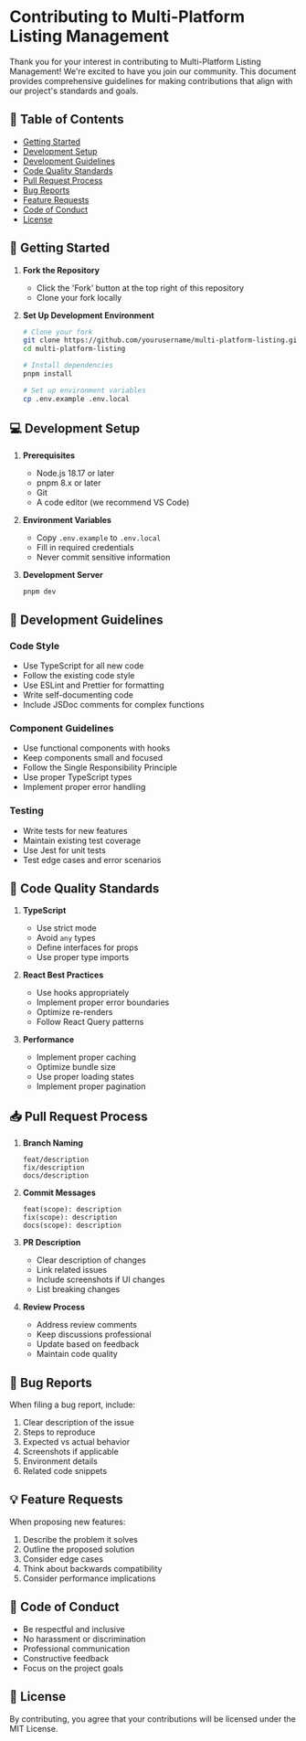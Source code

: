 # Contributing to Multi-Platform Listing Management

Thank you for your interest in contributing to Multi-Platform Listing Management! We're excited to have you join our community. This document provides comprehensive guidelines for making contributions that align with our project's standards and goals.

## 📑 Table of Contents

- [Getting Started](#-getting-started)
- [Development Setup](#-development-setup)
- [Development Guidelines](#-development-guidelines)
- [Code Quality Standards](#-code-quality-standards)
- [Pull Request Process](#-pull-request-process)
- [Bug Reports](#-bug-reports)
- [Feature Requests](#-feature-requests)
- [Code of Conduct](#-code-of-conduct)
- [License](#-license)

## 🚀 Getting Started

1. **Fork the Repository**
   - Click the 'Fork' button at the top right of this repository
   - Clone your fork locally

2. **Set Up Development Environment**
   ```bash
   # Clone your fork
   git clone https://github.com/yourusername/multi-platform-listing.git
   cd multi-platform-listing

   # Install dependencies
   pnpm install

   # Set up environment variables
   cp .env.example .env.local
   ```

## 💻 Development Setup

1. **Prerequisites**
   - Node.js 18.17 or later
   - pnpm 8.x or later
   - Git
   - A code editor (we recommend VS Code)

2. **Environment Variables**
   - Copy `.env.example` to `.env.local`
   - Fill in required credentials
   - Never commit sensitive information

3. **Development Server**
   ```bash
   pnpm dev
   ```

## 📝 Development Guidelines

### Code Style

- Use TypeScript for all new code
- Follow the existing code style
- Use ESLint and Prettier for formatting
- Write self-documenting code
- Include JSDoc comments for complex functions

### Component Guidelines

- Use functional components with hooks
- Keep components small and focused
- Follow the Single Responsibility Principle
- Use proper TypeScript types
- Implement proper error handling

### Testing

- Write tests for new features
- Maintain existing test coverage
- Use Jest for unit tests
- Test edge cases and error scenarios

## 🎯 Code Quality Standards

1. **TypeScript**
   - Use strict mode
   - Avoid `any` types
   - Define interfaces for props
   - Use proper type imports

2. **React Best Practices**
   - Use hooks appropriately
   - Implement proper error boundaries
   - Optimize re-renders
   - Follow React Query patterns

3. **Performance**
   - Implement proper caching
   - Optimize bundle size
   - Use proper loading states
   - Implement proper pagination

## 📥 Pull Request Process

1. **Branch Naming**
   ```
   feat/description
   fix/description
   docs/description
   ```

2. **Commit Messages**
   ```
   feat(scope): description
   fix(scope): description
   docs(scope): description
   ```

3. **PR Description**
   - Clear description of changes
   - Link related issues
   - Include screenshots if UI changes
   - List breaking changes

4. **Review Process**
   - Address review comments
   - Keep discussions professional
   - Update based on feedback
   - Maintain code quality

## 🐛 Bug Reports

When filing a bug report, include:

1. Clear description of the issue
2. Steps to reproduce
3. Expected vs actual behavior
4. Screenshots if applicable
5. Environment details
6. Related code snippets

## 💡 Feature Requests

When proposing new features:

1. Describe the problem it solves
2. Outline the proposed solution
3. Consider edge cases
4. Think about backwards compatibility
5. Consider performance implications

## 📜 Code of Conduct

- Be respectful and inclusive
- No harassment or discrimination
- Professional communication
- Constructive feedback
- Focus on the project goals

## 📄 License

By contributing, you agree that your contributions will be licensed under the MIT License.
